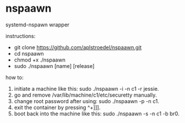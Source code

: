 # nspaawn
systemd-nspawn wrapper

instructions:
- git clone https://github.com/aplstroedel/nspaawn.git
- cd nspaawn
- chmod +x ./nspaawn
- sudo ./nspaawn [name] [release]

how to:
  1. initiate a machine like this: sudo ./nspaawn -i -n c1 -r jessie.
  2. go and remove /var/lib/machine/c1/etc/securetty manually.
  3. change root password after using: sudo ./nspaawn -p -n c1.
  4. exit the container by pressing ^+]]].
  5. boot back into the machine like this: sudo ./nspaawn -s -n c1 -b br0.
